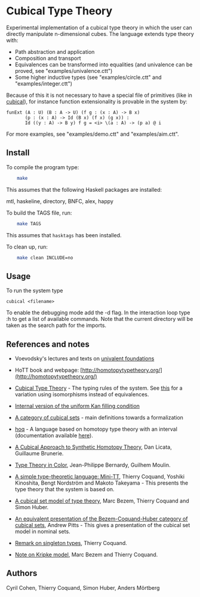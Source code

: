 Cubical Type Theory
===================

Experimental implementation of a cubical type theory in which the user
can directly manipulate n-dimensional cubes. The language extends type
theory with:

* Path abstraction and application
* Composition and transport
* Equivalences can be transformed into equalities (and univalence can
  be proved, see "examples/univalence.ctt")
* Some higher inductive types (see "examples/circle.ctt" and
  "examples/integer.ctt")

Because of this it is not necessary to have a special file of
primitives (like in [cubical](https://github.com/simhu/cubical)), for
instance function extensionality is provable in the system by:

```
funExt (A : U) (B : A -> U) (f g : (x : A) -> B x)
       (p : (x : A) -> Id (B x) (f x) (g x)) :
       Id ((y : A) -> B y) f g = <i> \(a : A) -> (p a) @ i
```

For more examples, see "examples/demo.ctt" and "examples/aim.ctt".


Install
-------

To compile the program type:

```sh
    make
```


This assumes that the following Haskell packages are installed:

  mtl, haskeline, directory, BNFC, alex, happy

To build the TAGS file, run:

```sh
    make TAGS
```

This assumes that ```hasktags``` has been installed.

To clean up, run:

```sh
    make clean INCLUDE=no
```

Usage
-----

To run the system type

  `cubical <filename>`

To enable the debugging mode add the -d flag. In the interaction loop
type :h to get a list of available commands. Note that the current
directory will be taken as the search path for the imports.


References and notes
--------------------

 * Voevodsky's lectures and texts on [univalent
   foundations](http://www.math.ias.edu/vladimir/home)

 * HoTT book and webpage:
   [http://homotopytypetheory.org/](http://homotopytypetheory.org/)

 * [Cubical Type
   Theory](http://www.cse.chalmers.se/~coquand/face.pdf) - The
   typing rules of the system. See [this](http://www.cse.chalmers.se/~coquand/face.pdf) 
   for a variation using isomorphisms instead of equivalences.

 * [Internal version of the uniform Kan filling
   condition](http://www.cse.chalmers.se/~coquand/shape.pdf)

 * [A category of cubical
   sets](http://www.cse.chalmers.se/~coquand/vv.pdf) - main
   definitions towards a formalization

 * [hoq](https://github.com/valis/hoq/) - A language based on homotopy
   type theory with an interval (documentation available
   [here](https://docs.google.com/viewer?a=v&pid=forums&srcid=MTgzMDE5NzAyNTk5NDUxMjg3MDABMDQ5MTM3MjY5Nzc5MzY3ODYzNjABT3A0QWRIempiZTBKATAuMQEBdjI)).

 * [A Cubical Approach to Synthetic Homotopy
   Theory](http://dlicata.web.wesleyan.edu/pubs/lb15cubicalsynth/lb15cubicalsynth.pdf),
   Dan Licata, Guillaume Brunerie.

 * [Type Theory in
   Color](http://www.cse.chalmers.se/~bernardy/CCCC.pdf),
   Jean-Philippe Bernardy, Guilhem Moulin.

 * [A simple type-theoretic language:
   Mini-TT](http://www.cse.chalmers.se/~bengt/papers/GKminiTT.pdf),
   Thierry Coquand, Yoshiki Kinoshita, Bengt Nordström and Makoto
   Takeyama - This presents the type theory that the system is based
   on.

 * [A cubical set model of type
   theory](http://www.cse.chalmers.se/~coquand/model1.pdf), Marc
   Bezem, Thierry Coquand and Simon Huber.

 * [An equivalent presentation of the Bezem-Coquand-Huber category of
   cubical sets](http://arxiv.org/abs/1401.7807), Andrew Pitts - This
   gives a presentation of the cubical set model in nominal sets.

 * [Remark on singleton
   types](http://www.cse.chalmers.se/~coquand/singl.pdf), Thierry
   Coquand.

 * [Note on Kripke
   model](http://www.cse.chalmers.se/~coquand/countermodel.pdf), Marc
   Bezem and Thierry Coquand.


Authors
-------

Cyril Cohen, Thierry Coquand, Simon Huber, Anders Mörtberg
